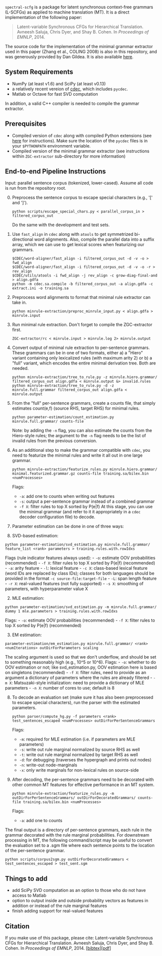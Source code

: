 `spectral-scfg` is a package for latent synchronous context-free grammars (L-SCFGs) as applied to machine translation (MT). It is a direct implementation of the following paper:

> Latent-variable Synchronous CFGs for Hierarchical Translation.  Avneesh Saluja, Chris Dyer, and Shay B. Cohen. In *Proceedings of EMNLP*, 2014. 

The source code for the implementation of the minimal grammar extractor used in this paper (Zhang et al., COLING 2008) is
also in this repository, and was generously provided by Dan Gildea.  It is also available [here](http://www.cs.rochester.edu/u/gildea/mt/factorize-alignment.tgz).  

## System Requirements
- NumPy (at least v1.6) and SciPy (at least v0.13)
- a relatively recent vereion of [cdec](https://github.com/redpony/cdec), which includes `pycdec`.
- Matlab or Octave for fast SVD computation

In addition, a valid C++ compiler is needed to compile the grammar extractor.  

## Prerequisites

- Compiled version of `cdec` along with compiled Python extensions (see [here](http://www.cdec-decoder.org/guide/compiling.html) for instructions).  Make sure the location of the `pycdec` files is in your `$PYTHONPATH` environment variable. 
- Compiled version of the minimal grammar extractor (see instructions within `ZGC-extractor` sub-directory for more information)

## End-to-end Pipeline Instructions

Input: parallel sentence corpus (tokenized, lower-cased). Assume all code is run from the repository root. 

0. Preprocess the sentence corpus to escape special characters (e.g., '[' and ']').

   ```
   python scripts/escape_special_chars.py < parallel_corpus_in > filtered_corpus_out
   ```

   Do the same with the development and test sets.  

1. Use `fast_align` in `cdec` along with `atools` to get symmetrized bi-directional word alignments. Also, compile the parallel data into a suffix array, which we can use to get lexical scores when featurizing our grammars. 

   ```
   $CDEC/word-aligner/fast_align -i filtered_corpus_out -d -v -o > fwd_align
   $CDEC/word-aligner/fast_align -i filtered_corpus_out -d -v -o -r > rev_align
   $CDEC/utils/atools -i fwd_align -j rev_align -c grow-diag-final-and > align.gdfa
   python -m cdec.sa.compile -b filtered_corpus_out -a align.gdfa -c extract.ini -o training.sa
   ```

2. Preprocess word alignments to format that minimal rule extractor can take in.

   ```
   python minrule-extraction/preproc_minrule_input.py < align.gdfa > minrule.input
   ```

3. Run minimal rule extraction. Don't forget to compile the ZGC-extractor first.

   ```
   ZGC-extractor/rc < minrule.input > minrule.log 2> minrule.output
   ```

4. Convert output of minimal rule extraction to per-sentence grammars.  These grammars can be in one of two formats, either a) a "Hiero" variant containing only lexicalized rules (with maximum arity 2) or b) a "full" variant, which encodes the entire minimal derivation tree.  Both are needed. 

   ```
   python minrule-extraction/tree_to_rule.py -z minrule.hiero.grammar/ filtered_corpus_out align.gdfa < minrule.output &> invalid.rules
   python minrule-extraction/tree_to_rule.py -d -z minrule.full.grammar filtered_corpus_out align.gdfa < minrule.output
   ```

5. From the "full" per-sentence grammars, create a counts file, that simply estimates count(e,f) (source RHS, target RHS) for minimal rules.

   ```
   python parameter-estimation/count_estimation.py minrule.full.grammar/ counts-file
   ```

   Note: by adding the `-n` flag, you can also estimate the counts from the Hiero-style rules; the argument to the `-n` flag needs to be the list of invalid rules from the previous conversion. 

6. As an additional step to make the grammar compatible with `cdec`, you need to featurize the minimal rules and write it all out in one large grammar. 

   ```
   python minrule-extraction/featurize_rules.py minrule.hiero.grammar/ minimal.featurized.grammar.gz counts-file training.sa/bilex.bin <numProcesses>
   ```

   Flags:
   - `-a`: add one to counts when writing out features
   - `-s`: output a per-sentence grammar instead of a combined grammar
   - `-f X`: filter rules to top X sorted by P(e|f)
   At this stage, you can use the minimal grammar (and refer to it it appropriately in a `cdec` decoder configuration file) to decode. 

7. Parameter estimation can be done in one of three ways:

  1. SVD-based estimation:

   ```
   python parameter-estimation/svd_estimation.py minrule.full.grammar/ feature_list <rank> parameters > training.rules.with.rowIdxs
   ```

   Flags (rule indicator features always used):
     - `-o`: estimate OOV probabilities (recommended)
     - `-f X`: filter rules to top X sorted by P(e|f) (recommended)
     - `-a`: arity feature
     - `-l`: lexical feature
     - `-c X`: class-based lexical feature (word IDs are replaced by class IDs); classes for both languages should be provided in the format `-c source-file:target-file`
     - `-L`: span length feature
     - `-r X`: real-valued features (not fully supported)
     - `-s X`: smoothing of parameters, with hyperparameter value X

  2. MLE estimation:

   ```
   python parameter-estimation/svd_estimation.py -m minrule.full.grammar/ dummy 1 mle.parameters > training.rules.with.rowIdxs
   ```

   Flags: 
     - `-o`: estimate OOV probabilities (recommended)
     - `-f X`: filter rules to top X sorted by P(e|f) (recommended)

  3. EM estimation:

   ```
   parameter-estimation/em_estimation.py minrule.full.grammar/ <rank> <numIterations> outDirForParameters scaling
   ```

   The scaling argument is used so that we don't underflow, and should be set to something reasonably high (e.g., 10^5 or 10^6). Flags:
     - `-o`: whether to do OOV estimation or not; like svd_estimation.py, OOV estimation here is based on singletons (recommended)
     - `-f X`: filter rules, need to provide as an argument a dictionary of parameters where the rules are already filtered
     - `-m X`: Matsuzaki-style initialization: need to provide a dictionary of MLE parameters
     - `-n X`: number of cores to use; default is 8

8. To decode an evaluation set (make sure it has also been preprocessed to escape special characters), run the parser with the estimated parameters.

   ```
   python parser/compute_hg.py -f parameters <rank> test_sentences_escaped <numProcesses> outDirForPerSentenceGrammars
   ```

   Flags:
	- `-m`: required for MLE estimation (i.e. if parameters are MLE parameters)
	- `-s`: write out rule marginal normalized by source RHS as well
	- `-t`: write out rule marginal normalized by target RHS as well
	- `-d`: for debugging (traverses the hypergraph and prints out nodes)
	- `-n`: write-out node-marginals
	- `-x`: only write marginals for non-lexical rules on source-side

9. After decoding, the per-sentence grammars need to be decorated with other common MT features for effective performance in an MT system. 

   ```
   python minrule-extraction/featurize_rules.py -m outDirForPerSentenceGrammars/ outDirForDecoratedGrammars/ counts-file training.sa/bilex.bin <numProcesses>
   ```

   Flags:
	- `-a`: add one to counts

The final output is a directory of per-sentence grammars, each rule in the grammar decorated with the rule marginal probabilities. 
For downstream processing in MT, the following command/script may be useful to convert the evaluation set to a .sgm file where each sentence points to the location of the per-sentence grammar.

```
python scripts/corpus2sgm.py outDirForDecoratedGrammars < test_sentences_escaped > test_sent.sgm
```

## Things to add

- add SciPy SVD computation as an option to those who do not have access to Matlab
- option to output inside and outside probability vectors as features in addition or instead of the rule marginal features
- finish adding support for real-valued features

## Citation

If you make use of this package, please cite:
Latent-variable Synchronous CFGs for Hierarchical Translation.  Avneesh Saluja, Chris Dyer, and Shay B. Cohen. In *Proceedings of EMNLP*, 2014. [[bibtex](http://www.cs.cmu.edu/~avneesh/EMNLP_2014.pdf)][[pdf](http://www.cs.cmu.edu/~avneesh/EMNLP_2014.pdf)]
